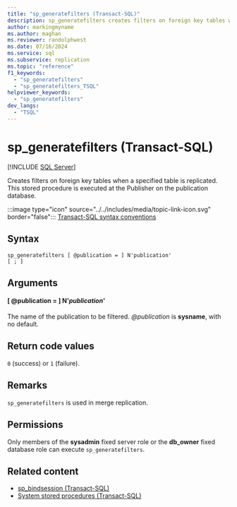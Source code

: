 ```yaml
---
title: "sp_generatefilters (Transact-SQL)"
description: sp_generatefilters creates filters on foreign key tables when a specified table is replicated.
author: markingmyname
ms.author: maghan
ms.reviewer: randolphwest
ms.date: 07/16/2024
ms.service: sql
ms.subservice: replication
ms.topic: "reference"
f1_keywords:
  - "sp_generatefilters"
  - "sp_generatefilters_TSQL"
helpviewer_keywords:
  - "sp_generatefilters"
dev_langs:
  - "TSQL"
---
```

# sp_generatefilters (Transact-SQL)

[!INCLUDE [SQL Server](../../includes/applies-to-version/sqlserver.md)]

Creates filters on foreign key tables when a specified table is replicated. This stored procedure is executed at the Publisher on the publication database.

:::image type="icon" source="../../includes/media/topic-link-icon.svg" border="false"::: [Transact-SQL syntax conventions](../../t-sql/language-elements/transact-sql-syntax-conventions-transact-sql.md)

## Syntax

```syntaxsql
sp_generatefilters [ @publication = ] N'publication'
[ ; ]
```

## Arguments

#### [ @publication = ] N'*publication*'

The name of the publication to be filtered. *@publication* is **sysname**, with no default.

## Return code values

`0` (success) or `1` (failure).

## Remarks

`sp_generatefilters` is used in merge replication.

## Permissions

Only members of the **sysadmin** fixed server role or the **db_owner** fixed database role can execute `sp_generatefilters`.

## Related content

- [sp_bindsession (Transact-SQL)](sp-bindsession-transact-sql.md)
- [System stored procedures (Transact-SQL)](system-stored-procedures-transact-sql.md)
